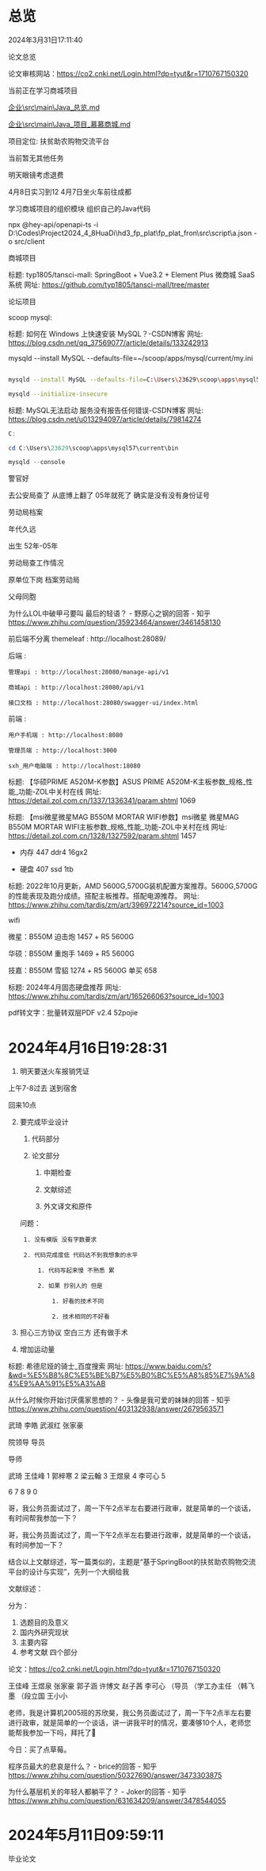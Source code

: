 # 总览

2024年3月31日17:11:40

论文总览

论文审核网站：https://co2.cnki.net/Login.html?dp=tyut&r=1710767150320

当前正在学习商城项目

[企业\src\main\Java_总览.md](企业\src\main\Java_总览.md)

[企业\src\main\Java_项目_慕慕商城.md](企业\src\main\Java_项目_慕慕商城.md)

项目定位: 扶贫助农购物交流平台

当前暂无其他任务

明天眼镜考虑退费

4月8日实习到12 4月7日坐火车前往成都

学习商城项目的组织模块 组织自己的Java代码

npx @hey-api/openapi-ts -i D:\Codes\Project2024_4_8HuaDi\hd3_fp_plat\fp_plat_fron\src\script\a.json -o src/client

商城项目

标题: typ1805/tansci-mall: SpringBoot + Vue3.2 + Element Plus 微商城 SaaS 系统 网址: https://github.com/typ1805/tansci-mall/tree/master

论坛项目


scoop mysql: 

标题: 如何在 Windows 上快速安装 MySQL？-CSDN博客 网址: https://blog.csdn.net/qq_37569077/article/details/133242913

mysqld --install MySQL --defaults-file=~/scoop/apps/mysql/current/my.ini

```sh

mysqld --install MySQL --defaults-file=C:\Users\23629\scoop\apps\mysql57\current

mysqld --initialize-insecure

```

标题: MySQL无法启动 服务没有报告任何错误-CSDN博客 网址: https://blog.csdn.net/u013294097/article/details/79814274

```ps1
C:

cd C:\Users\23629\scoop\apps\mysql57\current\bin

mysqld --console
```

警官好

去公安局查了 从底博上翻了 05年就死了 确实是没有没有身份证号

劳动局档案

年代久远

出生 52年-05年

劳动局查工作情况

原单位下岗 档案劳动局

父母同胞

为什么LOL中破甲弓要叫 最后的轻语？ - 野原心之钢的回答 - 知乎
https://www.zhihu.com/question/35923464/answer/3461458130



前后端不分离 themeleaf : http://localhost:28089/

后端 :

    管理api : http://localhost:28080/manage-api/v1

    商城api : http://localhost:28080/api/v1

    接口文档 : http://localhost:28080/swagger-ui/index.html

前端 :

    用户手机端 : http://localhost:8080

    管理员端 : http://localhost:3000

    sxh_用户电脑端 : http://localhost:18080

标题: 【华硕PRIME A520M-K参数】ASUS PRIME A520M-K主板参数_规格_性能_功能-ZOL中关村在线 网址: https://detail.zol.com.cn/1337/1336341/param.shtml
1069

标题: 【msi微星微星MAG B550M MORTAR WIFI参数】msi微星 微星MAG B550M MORTAR WIFI主板参数_规格_性能_功能-ZOL中关村在线 网址: https://detail.zol.com.cn/1328/1327592/param.shtml
1457


+ 内存 447 ddr4 16gx2

+ 硬盘 407 ssd 1tb





标题: 2022年10月更新，AMD 5600G,5700G装机配置方案推荐。5600G,5700G的性能表现及跑分成绩。搭配主板推荐。搭配电源推荐。 网址: https://www.zhihu.com/tardis/zm/art/396972214?source_id=1003

wifi

微星：B550M 迫击炮 1457 + R5 5600G

华硕：B550M 重炮手 1469 + R5 5600G

技嘉：B550M 雪貂 1274 + R5 5600G 单买 658

标题: 2024年4月固态硬盘推荐 网址: https://www.zhihu.com/tardis/zm/art/165266063?source_id=1003


pdf转文字：批量转双层PDF v2.4 52pojie








# 2024年4月16日19:28:31



1. 明天要送火车报销凭证

上午7-8过去 送到宿舍

回来10点

2. 要完成毕业设计 

    1. 代码部分

    2. 论文部分

        1. 中期检查

        2. 文献综述

        3. 外文译文和原件

    问题：

        1. 没有模版 没有字数要求

        2. 代码完成度低 代码达不到我想象的水平

            1. 代码写起来慢 不熟悉 累

            2. 如果 抄别人的 但是 

                1. 好看的技术不同

                2. 技术相同的不好看




3. 担心三方协议 空白三方 还有做手术

4. 增加运动量

标题: 希德尼娅的骑士_百度搜索 网址: https://www.baidu.com/s?&wd=%E5%B8%8C%E5%BE%B7%E5%B0%BC%E5%A8%85%E7%9A%84%E9%AA%91%E5%A3%AB

从什么时候你开始讨厌儒家思想的？ - 头像是我可爱的妹妹的回答 - 知乎
https://www.zhihu.com/question/403132938/answer/2679563571

武琦
李皓
武淑红
张家豪

院领导
导员

导师

<!-- 李皓 -->
武琦
王佳峰 1
郭梓寒 2
梁云翰 3
王煜泉 4
李可心 5
<!-- 许博文 --> 6
<!-- 赵子qian --> 7
<!-- 薛晨丹 --> 8
<!-- 张家豪 --> 9
<!-- 韩飞墨 --> 0

哥，我公务员面试过了，周一下午2点半左右要进行政审，就是简单的一个谈话，有时间帮我参加一下？

哥，我公务员面试过了，周一下午2点半左右要进行政审，就是简单的一个谈话，有时间参加一下？


结合以上文献综述，写一篇类似的，主题是“基于SpringBoot的扶贫助农购物交流平台的设计与实现”，先列一个大纲给我

文献综述：

分为：
1. 选题目的及意义
2. 国内外研究现状
3. 主要内容
4. 参考文献
四个部分

论文：https://co2.cnki.net/Login.html?dp=tyut&r=1710767150320

王佳峰
王煜泉
张家豪
郭子涵
许博文
赵子茜
李可心
（导员
（学工办主任
（韩飞墨
（段立国
王小小


老师，我是计算机2005班的苏欣昊，我公务员面试过了，周一下午2点半左右要进行政审，就是简单的一个谈话，讲一讲我平时的情况，要凑够10个人，老师您能帮我参加一下吗，拜托了🙏


今日：买了点草莓。

程序员最大的悲哀是什么？ - brice的回答 - 知乎
https://www.zhihu.com/question/50327690/answer/3473303875

为什么基层机关的年轻人都躺平了？ - Joker的回答 - 知乎
https://www.zhihu.com/question/631634209/answer/3478544055

# 2024年5月11日09:59:11

毕业论文

